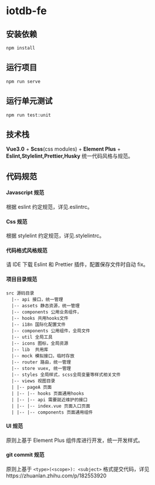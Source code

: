 # iotdb-fe

## 安装依赖

```
npm install
```

## 运行项目

```
npm run serve
```

## 运行单元测试

```
npm run test:unit
```

## 技术栈

**Vue3.0** + **Scss**(css modules) + **Element Plus** + **Eslint,Stylelint,Prettier,Husky** 统一代码风格与规范。

## 代码规范

#### Javascript 规范

根据 eslint 约定规范，详见.eslintrc。
  
#### Css 规范 
 
根据 stylelint 约定规范，详见.stylelintrc。
  
#### 代码格式风格规范
请 IDE 下载 Eslint 和 Prettier 插件，配置保存文件时自动 fix。
  <br/>
#### 项目目录规范

```
src 源码目录
  |-- api 接口，统一管理
  |-- assets 静态资源，统一管理
  |-- components 公用业务组件，
  |-- hooks 共用hooks文件
  |-- i18n 国际化配置文件
  |-- components 公用组件，全局文件
  |-- util 全局工具
  |-- icons 图标，全局资源
  |-- lib  共用库
  |-- mock 模拟接口，临时存放
  |-- router 路由，统一管理
  |-- store vuex, 统一管理
  |-- styles 全局样式，scss全局变量等样式相关文件
  |-- views 视图目录
  | |-- pageA 页面
  | |-- |-- hooks 页面通用hooks
  | |-- |-- api 需要就近维护的接口
  | |-- |-- index.vue 页面入口页面
  | |-- |-- components 页面通用组件
```
#### UI 规范
原则上基于 Element Plus 组件库进行开发，统一开发样式。
#### git commit 规范
原则上基于 `<type>(<scope>): <subject>` 格式提交代码，详见https://zhuanlan.zhihu.com/p/182553920